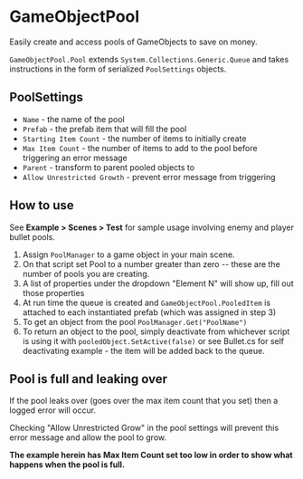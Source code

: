 # GameObjectPool

Easily create and access pools of GameObjects to save on money.

`GameObjectPool.Pool` extends `System.Collections.Generic.Queue` and takes
instructions in the form of serialized `PoolSettings` objects.

## PoolSettings

- `Name` - the name of the pool
- `Prefab` - the prefab item that will fill the pool
- `Starting Item Count` - the number of items to initially create
- `Max Item Count` - the number of items to add to the pool before triggering an error message
- `Parent` - transform to parent pooled objects to
- `Allow Unrestricted Growth` - prevent error message from triggering

## How to use

See **Example > Scenes > Test** for sample usage involving enemy and player bullet
pools.

1. Assign `PoolManager` to a game object in your main scene.
2. On that script set Pool to a number greater than zero -- these are the number
of pools you are creating.
3. A list of properties under the dropdown "Element N" will show up, fill out those properties
4. At run time the queue is created and `GameObjectPool.PooledItem` is attached to each instantiated prefab (which was assigned in step 3)
5. To get an object from the pool `PoolManager.Get("PoolName")`
6. To return an object to the pool, simply deactivate from whichever script is using it with `pooledObject.SetActive(false)` or see Bullet.cs for self deactivating example - the item will be added back to the queue.


## Pool is full and leaking over

If the pool leaks over (goes over the max item count that you set) then a logged
error will occur.

Checking "Allow Unrestricted Grow" in the pool settings will prevent this error
message and allow the pool to grow.

**The example herein has Max Item Count set too low in order to
show what happens when the pool is full.**
